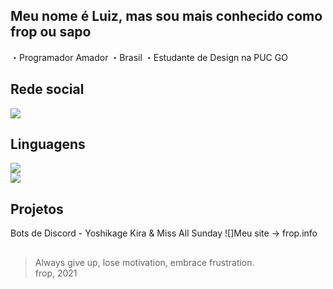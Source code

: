 ## Meu nome é Luiz, mas sou mais conhecido como frop ou sapo

・Programador Amador
・Brasil
・Estudante de Design na PUC GO

##
## Rede social
[![](https://img.shields.io/badge/Instagram-E4405F?style=for-the-badge&logo=instagram&logoColor=white)](https://www.instagram.com/eusoufrop/)  
##
## Linguagens
![](https://img.shields.io/badge/JavaScript-F7DF1E?style=for-the-badge&logo=javascript&logoColor=black)    
![](https://img.shields.io/badge/C%2B%2B-00599C?style=for-the-badge&logo=c%2B%2B&logoColor=white)   
##
## Projetos
Bots de Discord - Yoshikage Kira & Miss All Sunday
![]Meu site -> frop.info
##

> Always give up, lose motivation, embrace frustration.  
> frop, 2021
